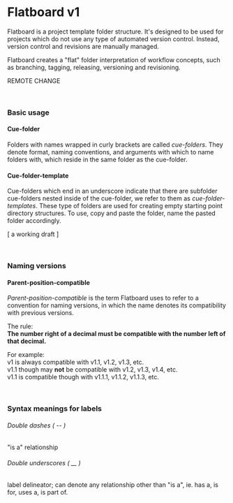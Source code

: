 # Flatboard v1
Flatboard is a project template folder structure. It's designed to be used for projects which do not use any type of automated version control. Instead, version control and revisions are manually managed. 

Flatboard creates a "flat" folder interpretation of workflow concepts, such as branching, tagging, releasing, versioning and revisioning.
   

REMOTE CHANGE

   
<br>
   
### Basic usage
#### Cue-folder
Folders with names wrapped in curly brackets are called *cue-folders*. They denote format, naming conventions, and arguments with which to name folders with, which reside in the same folder as the cue-folder.

#### Cue-folder-template
Cue-folders which end in an underscore indicate that there are subfolder cue-folders nested inside of the cue-folder, we refer to them as *cue-folder-templates*. These type of folders are used for creating empty starting point directory structures. To use, copy and paste the folder, name the pasted folder accordingly.

[ a working draft ]
   
<br>   
   
### Naming versions
#### Parent-position-compatible
*Parent-position-compatible* is the term Flatboard uses to refer to a convention for naming versions, in which the name denotes its compatibility with previous versions. 

The rule:   
**The number right of a decimal must be compatible with the number left of that decimal.**

For example:   
v1 is always compatible with v1.1, v1.2, v1.3, etc.  
v1.1 though may **not** be compatible with v1.2, v1.3, v1.4, etc.  
v1.1 is compatible though with v1.1.1, v1.1.2, v1.1.3, etc.  
   
<br>      
   
### Syntax meanings for labels
###### Double dashes ( -- ) 
"is a" relationship

###### Double underscores ( __ )
label delineator; can denote any relationship other than "is a", ie. has a, is for, uses a, is part of.
